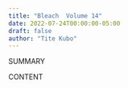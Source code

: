 ```yaml
---
title: "Bleach  Volume 14"
date: 2022-07-24T00:00:00-05:00
draft: false
author: "Tite Kubo"
---
```


SUMMARY

<!--more-->

CONTENT